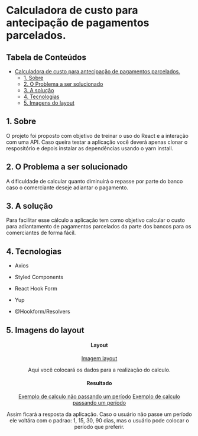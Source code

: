 # Calculadora de custo para antecipação de pagamentos parcelados. 

<h2>Tabela de Conteúdos</h2>

- [Calculadora de custo para antecipação de pagamentos parcelados.](#calculadora-de-custo-para-antecipação-de-pagamentos-parcelados)
  - [1. Sobre](#1-sobre)
  - [2. O Problema a ser solucionado](#2-o-problema-a-ser-solucionado)
  - [3. A solução](#3-a-solução)
  - [4. Tecnologias](#4-tecnologias)
  - [5. Imagens do layout](#5-imagens-do-layout)


<a name="sobre"></a>
## 1. Sobre

O projeto foi proposto com objetivo de treinar o uso do React e a interação com uma API.  Caso queira testar a aplicação você deverá apenas clonar o respositório e depois instalar as dependências usando o yarn install. 

<a name="problema"></a>
## 2. O Problema a ser solucionado

A dificuldade de calcular quanto diminuirá o repasse por parte do banco caso o comerciante deseje adiantar o pagamento.

<a name="solucao"></a>
## 3. A solução

Para facilitar esse cálculo a aplicação tem como objetivo calcular o custo para adiantamento de pagamentos parcelados da parte dos bancos para os comerciantes de forma fácil.

<a name="techs"></a>
## 4. Tecnologias

- <p name="axios">Axios</p>
- <p name="styled-comp">Styled Components</p>
- <p name="react-hook-form">React Hook Form</p>
- <p name="yup">Yup</p>
- <p name="hookform-resolvers">@Hookform/Resolvers</p>

<a name="features"></a>
## 5. Imagens do layout

 <h4 align="center">Layout</h4>
 <div align="center">
   <a name="img1" href="https://imgur.com/a/DMAVdMR" target="_blank">Imagem layout</a>

   <!-- <img src=https://imgur.com/a/DMAVdMR></img> -->
 </div>
 <p align="center">
Aqui você colocará os dados para a realização do calculo.
 </p>
 
 

  <h4 align="center">Resultado</h4>
 <div align="center">

   <a name="img2" href="https://imgur.com/a/Uvzjw3M" target="_blank">Exemplo de calculo não passando um período</a>
   <a name="img3" href="https://imgur.com/a/Lj4uMF8" target="_blank">Exemplo de calculo passando um período</a>
   
   <!-- <img src=https://imgur.com/a/Uvzjw3M></img>
   <img src=https://imgur.com/a/Lj4uMF8></img> -->
 </div>
 <p align="center">
Assim ficará a resposta da aplicação. Caso o usuário não passe um período ele voltára com o padrao: 1, 15, 30, 90 dias, mas o usuário pode colocar o período que preferir.
 </p>
 
 
 
 



